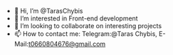 - 👋 Hi, I’m @TarasChybis
- 👀 I’m interested in Front-end development 
- 💞️ I’m looking to collaborate on interesting projects
- 📫 How to contact me: Telegram:@Taras Chybis, E-Mail:t0660804676@gmail.com

<!---
TarasChybis/TarasChybis is a ✨ special ✨ repository because its `README.md` (this file) appears on your GitHub profile.
You can click the Preview link to take a look at your changes.
--->
